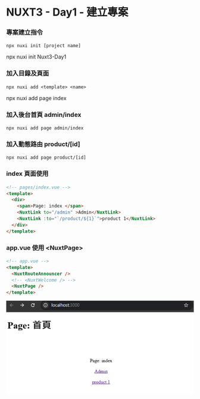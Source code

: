 # NUXT3 - Day1 - 建立專案

### 專案建立指令

```
npx nuxi init [project name]
```

 npx nuxi init Nuxt3-Day1

### 加入目錄及頁面

```
npx nuxi add <template> <name>
```
npx nuxi add page index

### 加入後台首頁 admin/index 

```
npx nuxi add page admin/index
```

### 加入動態路由 product/[id]

```
npx nuxi add page product/[id]
```

### index 頁面使用 <NuxtLink>

```html
<!-- pages/index.vue -->
<template>
  <div>
    <span>Page: index </span>
    <NuxtLink to="/admin" >Admin</NuxtLink>
    <NuxtLink :to="`/product/${1}`">product 1</NuxtLink>
  </div>
</template>
```

### app.vue 使用 \<NuxtPage\>

```html
<!-- app.vue -->
<template>
  <NuxtRouteAnnouncer />
  <!-- <NuxtWelcome /> -->
  <NuxtPage />
</template>
```

![alt text](image.png)
